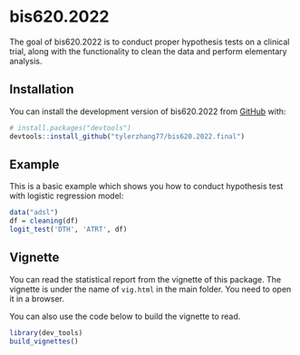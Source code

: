 
# bis620.2022

The goal of bis620.2022 is to conduct proper hypothesis tests on a
clinical trial, along with the functionality to clean the data and
perform elementary analysis.

## Installation

You can install the development version of bis620.2022 from
[GitHub](https://github.com/) with:

``` r
# install.packages("devtools")
devtools::install_github("tylerzhang77/bis620.2022.final")
```

## Example

This is a basic example which shows you how to conduct hypothesis test
with logistic regression model:

``` r
data("adsl")
df = cleaning(df)
logit_test('DTH', 'ATRT', df)
```

## Vignette

You can read the statistical report from the vignette of this package.
The vignette is under the name of `vig.html` in the main folder. You
need to open it in a browser.

You can also use the code below to build the vignette to read.

``` r
library(dev_tools)
build_vignettes()
```
